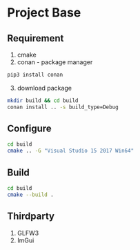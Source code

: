 Project Base
====
## Requirement
1. cmake
2. conan - package manager
```bash
pip3 install conan
```
3. download package
```bash
mkdir build && cd build
conan install .. -s build_type=Debug
```

## Configure
```bash
cd build
cmake .. -G "Visual Studio 15 2017 Win64"
```

## Build
```bash
cd build
cmake --build .
```

## Thirdparty
1. GLFW3
2. ImGui